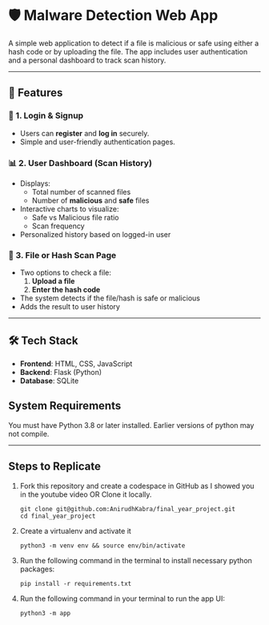 # 🛡️ Malware Detection Web App

A simple web application to detect if a file is malicious or safe using either a hash code or by uploading the file. The app includes user authentication and a personal dashboard to track scan history.

---

## 🚀 Features

### 🔐 1. Login & Signup
- Users can **register** and **log in** securely.
- Simple and user-friendly authentication pages.

### 📊 2. User Dashboard (Scan History)
- Displays:
  - Total number of scanned files
  - Number of **malicious** and **safe** files
- Interactive charts to visualize:
  - Safe vs Malicious file ratio
  - Scan frequency
- Personalized history based on logged-in user

### 🧪 3. File or Hash Scan Page
- Two options to check a file:
  1. **Upload a file**
  2. **Enter the hash code**
- The system detects if the file/hash is safe or malicious
- Adds the result to user history

---

## 🛠️ Tech Stack

- **Frontend**: HTML, CSS, JavaScript
- **Backend**: Flask (Python)
- **Database**: SQLite


## System Requirements

You must have Python 3.8 or later installed. Earlier versions of python may not compile.    

---

## Steps to Replicate 

1. Fork this repository and create a codespace in GitHub as I showed you in the youtube video OR Clone it locally.
   ```
   git clone git@github.com:AnirudhKabra/final_year_project.git
   cd final_year_project
   ```
   
2. Create a virtualenv and activate it
   ```
   python3 -m venv env && source env/bin/activate
   ```

3. Run the following command in the terminal to install necessary python packages:
   ```
   pip install -r requirements.txt
   ```

4. Run the following command in your terminal to run the app UI:
   ```
   python3 -m app


